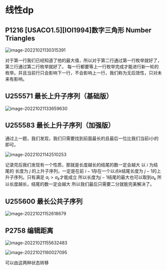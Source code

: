 # 线性dp

## P1216 [USACO1.5][IOI1994]数字三角形 Number Triangles

![image-20221021130315391](C:\Users\Dell\AppData\Roaming\Typora\typora-user-images\image-20221021130315391.png)

对于第一行我们已经知道了他的最大值，所以对于第二行通过第一行枚举就好了，第三行通过第二行枚举就好了。
每一行都要等上一行枚举完成才能进行新一轮的枚举。并且当前行只会影响下一行，不会影响上一行，我们称为无后效性，只对未来有影响。

## U255571 最长上升子序列（基础版）

![image-20221021133659630](C:\Users\Dell\AppData\Roaming\Typora\typora-user-images\image-20221021133659630.png)

## U255583 最长上升子序列（加强版）

通过上一题，我们发现，我们只需要找到前面最长的且最后一位比我们当前i小的即可。

![image-20221021142510253](C:\Users\Dell\AppData\Roaming\Typora\typora-user-images\image-20221021142510253.png)

记录完后我们发现有一个性质，那就是长度越长的结尾的数一定会越大
以 $i$ 为结尾的 长度为 $j$ 的上升子序列，一定是在前 $i - 1$存在一个以点$k$结尾长度为 $j - 1$的上升子序列。只有满足 $a_i > a_k$才能成立
所以长度为$j - 1$结尾的最大也可以取到$a_k$ 所以长度越长，结尾的数一定会越大
所以我们最后只需要二分就能完美解决了。

## U255600 最长公共子序列

![image-20221021152618679](C:\Users\Dell\AppData\Roaming\Typora\typora-user-images\image-20221021152618679.png)

## P2758 编辑距离

![image-20221021155632483](C:\Users\Dell\AppData\Roaming\Typora\typora-user-images\image-20221021155632483.png)

![image-20221021160027095](C:\Users\Dell\AppData\Roaming\Typora\typora-user-images\image-20221021160027095.png)

可以由这两种状态转移

